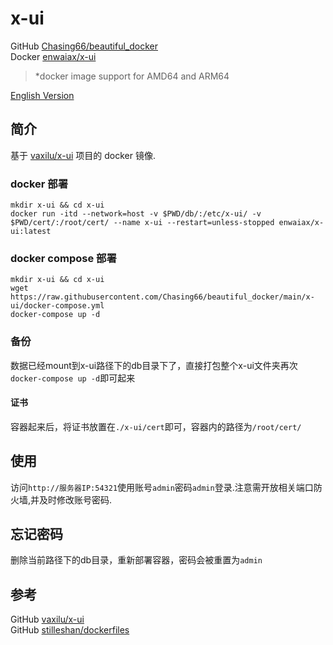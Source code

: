 # x-ui

GitHub [Chasing66/beautiful_docker](https://github.com/Chasing66/beautiful_docker/tree/main/x-ui)  
Docker [enwaiax/x-ui](https://hub.docker.com/r/enwaiax/x-ui)
> *docker image support for AMD64 and ARM64

[English Version](docs/README_en.md)

## 简介
基于 [vaxilu/x-ui](https://github.com/vaxilu/x-ui) 项目的 docker 镜像.

### docker 部署
```shell
mkdir x-ui && cd x-ui
docker run -itd --network=host -v $PWD/db/:/etc/x-ui/ -v $PWD/cert/:/root/cert/ --name x-ui --restart=unless-stopped enwaiax/x-ui:latest
```

### docker compose 部署
```shell
mkdir x-ui && cd x-ui
wget https://raw.githubusercontent.com/Chasing66/beautiful_docker/main/x-ui/docker-compose.yml
docker-compose up -d
```

### 备份
数据已经mount到x-ui路径下的db目录下了，直接打包整个x-ui文件夹再次`docker-compose up -d`即可起来

#### 证书
容器起来后，将证书放置在`./x-ui/cert`即可，容器内的路径为`/root/cert/`

## 使用
访问`http://服务器IP:54321`使用账号`admin`密码`admin`登录.注意需开放相关端口防火墙,并及时修改账号密码.

## 忘记密码
删除当前路径下的db目录，重新部署容器，密码会被重置为`admin`

## 参考
GitHub [vaxilu/x-ui](https://github.com/vaxilu/x-ui)  
GitHub [stilleshan/dockerfiles](https://github.com/stilleshan/dockerfiles)  
